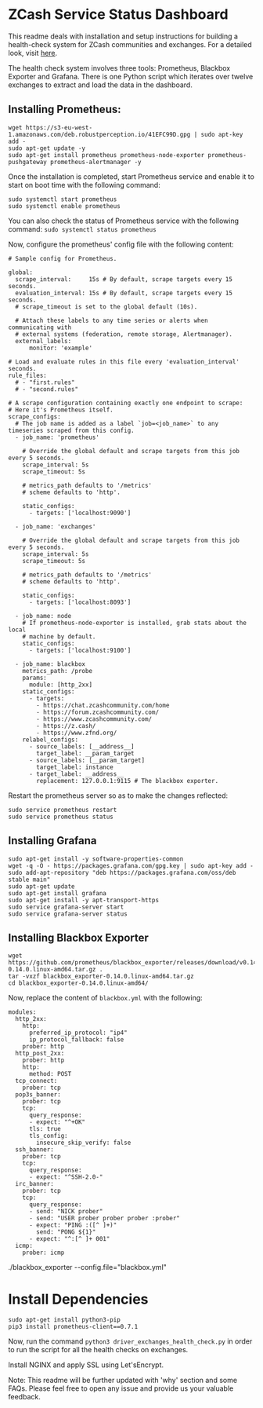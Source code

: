 # ZCash Service Status Dashboard
This readme deals with installation and setup instructions for building a health-check system for ZCash communities and exchanges. For a detailed look, visit [here](https://zcashservicestatus.info).

The health check system involves three tools: Prometheus, Blackbox Exporter and Grafana. There is one Python script which iterates over twelve exchanges to extract and load the data in the dashboard. 

## Installing Prometheus:
```
wget https://s3-eu-west-1.amazonaws.com/deb.robustperception.io/41EFC99D.gpg | sudo apt-key add -
sudo apt-get update -y
sudo apt-get install prometheus prometheus-node-exporter prometheus-pushgateway prometheus-alertmanager -y
```
Once the installation is completed, start Prometheus service and enable it to start on boot time with the following command:
```
sudo systemctl start prometheus
sudo systemctl enable prometheus
```
You can also check the status of Prometheus service with the following command:
`sudo systemctl status prometheus`

Now, configure the prometheus' config file with the following content:
```
# Sample config for Prometheus.

global:
  scrape_interval:     15s # By default, scrape targets every 15 seconds.
  evaluation_interval: 15s # By default, scrape targets every 15 seconds.
  # scrape_timeout is set to the global default (10s).

  # Attach these labels to any time series or alerts when communicating with
  # external systems (federation, remote storage, Alertmanager).
  external_labels:
      monitor: 'example'

# Load and evaluate rules in this file every 'evaluation_interval' seconds.
rule_files:
  # - "first.rules"
  # - "second.rules"

# A scrape configuration containing exactly one endpoint to scrape:
# Here it's Prometheus itself.
scrape_configs:
  # The job name is added as a label `job=<job_name>` to any timeseries scraped from this config.
  - job_name: 'prometheus'

    # Override the global default and scrape targets from this job every 5 seconds.
    scrape_interval: 5s
    scrape_timeout: 5s

    # metrics_path defaults to '/metrics'
    # scheme defaults to 'http'.

    static_configs:
      - targets: ['localhost:9090']
  
  - job_name: 'exchanges'

    # Override the global default and scrape targets from this job every 5 seconds.
    scrape_interval: 5s
    scrape_timeout: 5s

    # metrics_path defaults to '/metrics'
    # scheme defaults to 'http'.

    static_configs:
      - targets: ['localhost:8093']

  - job_name: node
    # If prometheus-node-exporter is installed, grab stats about the local
    # machine by default.
    static_configs:
      - targets: ['localhost:9100']

  - job_name: blackbox
    metrics_path: /probe
    params:
      module: [http_2xx]
    static_configs:
      - targets:
        - https://chat.zcashcommunity.com/home
        - https://forum.zcashcommunity.com/
        - https://www.zcashcommunity.com/
        - https://z.cash/
        - https://www.zfnd.org/
    relabel_configs:
      - source_labels: [__address__]
        target_label: __param_target
      - source_labels: [__param_target]
        target_label: instance
      - target_label: __address__
        replacement: 127.0.0.1:9115 # The blackbox exporter.
```
Restart the prometheus server so as to make the changes reflected:
```
sudo service prometheus restart
sudo service prometheus status
```

## Installing Grafana
```
sudo apt-get install -y software-properties-common
wget -q -O - https://packages.grafana.com/gpg.key | sudo apt-key add -
sudo add-apt-repository "deb https://packages.grafana.com/oss/deb stable main"
sudo apt-get update
sudo apt-get install grafana
sudo apt-get install -y apt-transport-https
sudo service grafana-server start
sudo service grafana-server status
```

## Installing Blackbox Exporter
```
wget https://github.com/prometheus/blackbox_exporter/releases/download/v0.14.0/blackbox_exporter-0.14.0.linux-amd64.tar.gz .
tar -vxzf blackbox_exporter-0.14.0.linux-amd64.tar.gz
cd blackbox_exporter-0.14.0.linux-amd64/
```
Now, replace the content of `blackbox.yml` with the following:
```
modules:
  http_2xx:
    http:
      preferred_ip_protocol: "ip4"
      ip_protocol_fallback: false
    prober: http
  http_post_2xx:
    prober: http
    http:
      method: POST
  tcp_connect:
    prober: tcp
  pop3s_banner:
    prober: tcp
    tcp:
      query_response:
      - expect: "^+OK"
      tls: true
      tls_config:
        insecure_skip_verify: false
  ssh_banner:
    prober: tcp
    tcp:
      query_response:
      - expect: "^SSH-2.0-"
  irc_banner:
    prober: tcp
    tcp:
      query_response:
      - send: "NICK prober"
      - send: "USER prober prober prober :prober"
      - expect: "PING :([^ ]+)"
        send: "PONG ${1}"
      - expect: "^:[^ ]+ 001"
  icmp:
    prober: icmp

```
./blackbox_exporter --config.file="blackbox.yml"

# Install Dependencies
```
sudo apt-get install python3-pip
pip3 install prometheus-client==0.7.1
```

Now, run the command `python3 driver_exchanges_health_check.py` in order to run the script for all the health checks on exchanges.


Install NGINX and apply SSL using Let'sEncrypt.

Note: This readme will be further updated with 'why' section and some FAQs. Please feel free to open any issue and provide us your valuable feedback.
